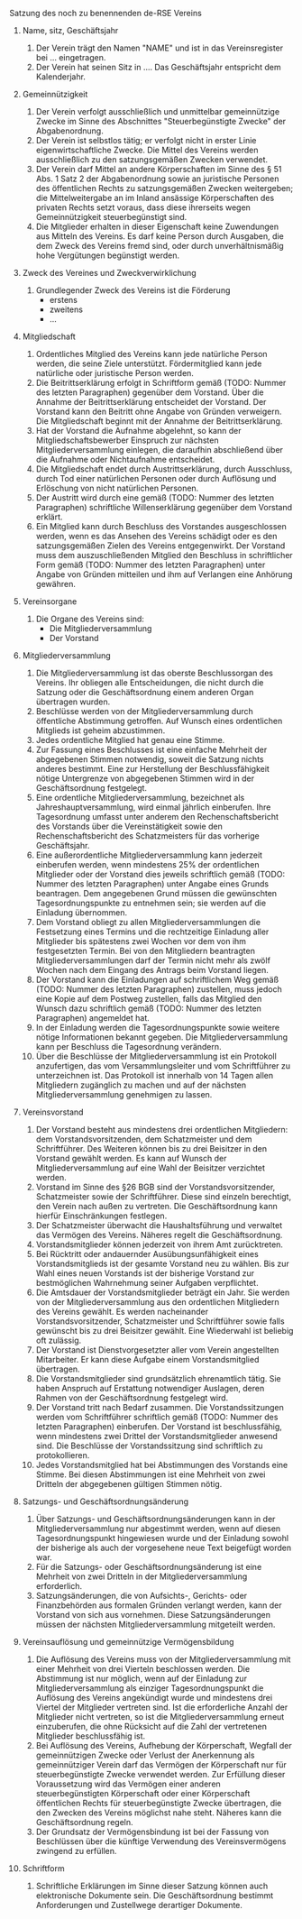 Satzung des noch zu benennenden de-RSE Vereins

1. Name, sitz, Geschäftsjahr
    1. Der Verein trägt den Namen "NAME" und ist in das Vereinsregister bei ... eingetragen.
    1. Der Verein hat seinen Sitz in .... Das Geschäftsjahr entspricht dem Kalenderjahr.

1. Gemeinnützigkeit
    1. Der Verein verfolgt ausschließlich und unmittelbar gemeinnützige Zwecke im Sinne des Abschnittes "Steuerbegünstigte Zwecke" der Abgabenordnung.
    1. Der Verein ist selbstlos tätig; er verfolgt nicht in erster Linie eigenwirtschaftliche Zwecke. Die Mittel des Vereins werden ausschließlich zu den satzungsgemäßen Zwecken verwendet.
    1. Der Verein darf Mittel an andere Körperschaften im Sinne des § 51 Abs. 1 Satz 2 der Abgabenordnung sowie an juristische Personen des öffentlichen Rechts zu satzungsgemäßen Zwecken weitergeben; die Mittelweitergabe an im Inland ansässige Körperschaften des privaten Rechts setzt voraus, dass diese ihrerseits wegen Gemeinnützigkeit steuerbegünstigt sind.
    1. Die Mitglieder erhalten in dieser Eigenschaft keine Zuwendungen aus Mitteln des Vereins. Es darf keine Person durch Ausgaben, die dem Zweck des Vereins fremd sind, oder durch unverhältnismäßig hohe Vergütungen begünstigt werden.
    
1. Zweck des Vereines und Zweckverwirklichung
    1. Grundlegender Zweck des Vereins ist die Förderung
        - erstens
        - zweitens
        - ...
1. Mitgliedschaft
    1. Ordentliches Mitglied des Vereins kann jede natürliche Person werden, die seine Ziele unterstützt. Fördermitglied kann jede natürliche oder juristische Person werden.
    1. Die Beitrittserklärung erfolgt in Schriftform gemäß (TODO: Nummer des letzten Paragraphen) gegenüber dem Vorstand. Über die Annahme der Beitrittserklärung entscheidet der Vorstand. Der Vorstand kann den Beitritt ohne Angabe von Gründen verweigern. Die Mitgliedschaft beginnt mit der Annahme der Beitrittserklärung.
    1. Hat der Vorstand die Aufnahme abgelehnt, so kann der Mitgliedschaftsbewerber Einspruch zur nächsten Mitgliederversammlung einlegen, die daraufhin abschließend über die Aufnahme oder Nichtaufnahme entscheidet.
    1. Die Mitgliedschaft endet durch Austrittserklärung, durch Ausschluss, durch Tod einer natürlichen Personen oder durch Auflösung und Erlöschung von nicht natürlichen Personen.
    1. Der Austritt wird durch eine gemäß (TODO: Nummer des letzten Paragraphen) schriftliche Willenserklärung gegenüber dem Vorstand erklärt.
    1. Ein Mitglied kann durch Beschluss des Vorstandes ausgeschlossen werden, wenn es das Ansehen des Vereins schädigt oder es den satzungsgemäßen Zielen des Vereins entgegenwirkt. Der Vorstand muss dem auszuschließenden Mitglied den Beschluss in schriftlicher Form gemäß (TODO: Nummer des letzten Paragraphen) unter Angabe von Gründen mitteilen und ihm auf Verlangen eine Anhörung gewähren.

1. Vereinsorgane
    1. Die Organe des Vereins sind:
        - Die Mitgliederversammlung
        - Der Vorstand

1. Mitgliederversammlung
    1. Die Mitgliederversammlung ist das oberste Beschlussorgan des Vereins. Ihr obliegen alle Entscheidungen, die nicht durch die Satzung oder die Geschäftsordnung einem anderen Organ übertragen wurden.
    1. Beschlüsse werden von der Mitgliederversammlung durch öffentliche Abstimmung getroffen. Auf Wunsch eines ordentlichen Mitglieds ist geheim abzustimmen.
    1. Jedes ordentliche Mitglied hat genau eine Stimme.
    1. Zur Fassung eines Beschlusses ist eine einfache Mehrheit der abgegebenen Stimmen notwendig, soweit die Satzung nichts anderes bestimmt. Eine zur Herstellung der Beschlussfähigkeit nötige Untergrenze von abgegebenen Stimmen wird in der Geschäftsordnung festgelegt.
    1. Eine ordentliche Mitgliederversammlung, bezeichnet als Jahreshauptversammlung, wird einmal jährlich einberufen. Ihre Tagesordnung umfasst unter anderem den Rechenschaftsbericht des Vorstands über die Vereinstätigkeit sowie den Rechenschaftsbericht des Schatzmeisters für das vorherige Geschäftsjahr.
    1. Eine außerordentliche Mitgliederversammlung kann jederzeit einberufen werden, wenn mindestens 25% der ordentlichen Mitglieder oder der Vorstand dies jeweils schriftlich gemäß (TODO: Nummer des letzten Paragraphen) unter Angabe eines Grunds beantragen. Dem angegebenen Grund müssen die gewünschten Tagesordnungspunkte zu entnehmen sein; sie werden auf die Einladung übernommen.
    1. Dem Vorstand obliegt zu allen Mitgliederversammlungen die Festsetzung eines Termins und die rechtzeitige Einladung aller Mitglieder bis spätestens zwei Wochen vor dem von ihm festgesetzten Termin. Bei von den Mitgliedern beantragten Mitgliederversammlungen darf der Termin nicht mehr als zwölf Wochen nach dem Eingang des Antrags beim Vorstand liegen.
    1. Der Vorstand kann die Einladungen auf schriftlichem Weg gemäß (TODO: Nummer des letzten Paragraphen) zustellen, muss jedoch eine Kopie auf dem Postweg zustellen, falls das Mitglied den Wunsch dazu schriftlich gemäß (TODO: Nummer des letzten Paragraphen) angemeldet hat.
    1. In der Einladung werden die Tagesordnungspunkte sowie weitere nötige Informationen bekannt gegeben. Die Mitgliederversammlung kann per Beschluss die Tagesordnung verändern.
    1. Über die Beschlüsse der Mitgliederversammlung ist ein Protokoll anzufertigen, das vom Versammlungsleiter und vom Schriftführer zu unterzeichnen ist. Das Protokoll ist innerhalb von 14 Tagen allen Mitgliedern zugänglich zu machen und auf der
nächsten Mitgliederversammlung genehmigen zu lassen.

1. Vereinsvorstand
    1. Der Vorstand besteht aus mindestens drei ordentlichen Mitgliedern: dem Vorstandsvorsitzenden, dem Schatzmeister und dem Schriftführer. Des Weiteren können bis zu drei Beisitzer in den Vorstand gewählt werden. Es kann auf Wunsch der Mitgliederversammlung auf eine Wahl der Beisitzer verzichtet werden.
    1. Vorstand im Sinne des §26 BGB sind der Vorstandsvorsitzender, Schatzmeister sowie der Schriftführer. Diese sind einzeln berechtigt, den Verein nach außen zu vertreten. Die Geschäftsordnung kann hierfür Einschränkungen festlegen.
    1. Der Schatzmeister überwacht die Haushaltsführung und verwaltet das Vermögen des Vereins. Näheres regelt die Geschäftsordnung.
    1. Vorstandsmitglieder können jederzeit von ihrem Amt zurücktreten.
    1. Bei Rücktritt oder andauernder Ausübungsunfähigkeit eines Vorstandsmitglieds ist der gesamte Vorstand neu zu wählen. Bis zur Wahl eines neuen Vorstands ist der bisherige Vorstand zur bestmöglichen Wahrnehmung seiner Aufgaben verpflichtet.
    1. Die Amtsdauer der Vorstandsmitglieder beträgt ein Jahr. Sie werden von der Mitgliederversammlung aus den ordentlichen Mitgliedern des Vereins gewählt. Es werden nacheinander Vorstandsvorsitzender, Schatzmeister und Schriftführer sowie falls gewünscht bis zu drei Beisitzer gewählt. Eine Wiederwahl ist beliebig oft zulässig.
    1. Der Vorstand ist Dienstvorgesetzter aller vom Verein angestellten Mitarbeiter. Er kann diese Aufgabe einem Vorstandsmitglied übertragen.
    1. Die Vorstandsmitglieder sind grundsätzlich ehrenamtlich tätig. Sie haben Anspruch auf Erstattung notwendiger Auslagen, deren Rahmen von der Geschäftsordnung festgelegt wird.
    1. Der Vorstand tritt nach Bedarf zusammen. Die Vorstandssitzungen werden vom Schriftführer schriftlich gemäß (TODO: Nummer des letzten Paragraphen) einberufen. Der Vorstand ist beschlussfähig, wenn mindestens zwei Drittel der Vorstandsmitglieder anwesend sind. Die Beschlüsse der Vorstandssitzung sind schriftlich zu protokollieren.
    1. Jedes Vorstandsmitglied hat bei Abstimmungen des Vorstands eine Stimme. Bei diesen Abstimmungen ist eine Mehrheit von zwei Dritteln der abgegebenen gültigen Stimmen nötig.

1. Satzungs- und Geschäftsordnungsänderung
    1. Über Satzungs- und Geschäftsordnungsänderungen kann in der Mitgliederversammlung nur abgestimmt werden, wenn auf diesen Tagesordnungspunkt hingewiesen wurde und der Einladung sowohl der bisherige als auch der vorgesehene neue Text beigefügt worden war.
    1. Für die Satzungs- oder Geschäftsordnungsänderung ist eine Mehrheit von zwei Dritteln in der Mitgliederversammlung erforderlich.
    1. Satzungsänderungen, die von Aufsichts-, Gerichts- oder Finanzbehörden aus formalen Gründen verlangt werden, kann der Vorstand von sich aus vornehmen. Diese Satzungsänderungen müssen der nächsten Mitgliederversammlung mitgeteilt werden.

1. Vereinsauflösung und gemeinnützige Vermögensbildung
    1. Die Auflösung des Vereins muss von der Mitgliederversammlung mit einer Mehrheit von drei Vierteln beschlossen werden. Die Abstimmung ist nur möglich, wenn auf der Einladung zur Mitgliederversammlung als einziger Tagesordnungspunkt die Auflösung des Vereins angekündigt wurde und mindestens drei Viertel der Mitglieder vertreten sind. Ist die erforderliche Anzahl der Mitglieder nicht vertreten, so ist die Mitgliederversammlung erneut einzuberufen, die ohne Rücksicht auf die Zahl der vertretenen Mitglieder beschlussfähig ist.
    1. Bei Auflösung des Vereins, Aufhebung der Körperschaft, Wegfall der gemeinnützigen Zwecke oder Verlust der Anerkennung als gemeinnütziger Verein darf das Vermögen der Körperschaft nur für steuerbegünstigte Zwecke verwendet werden. Zur Erfüllung dieser Voraussetzung wird das Vermögen einer anderen steuerbegünstigten Körperschaft oder einer Körperschaft öffentlichen Rechts für steuerbegünstigte Zwecke übertragen, die den Zwecken des Vereins möglichst nahe steht. Näheres kann die Geschäftsordnung regeln.
    1. Der Grundsatz der Vermögensbindung ist bei der Fassung von Beschlüssen über die künftige Verwendung des Vereinsvermögens zwingend zu erfüllen.

1. Schriftform
    1. Schriftliche Erklärungen im Sinne dieser Satzung können auch elektronische Dokumente sein. Die Geschäftsordnung bestimmt Anforderungen und Zustellwege derartiger Dokumente.
